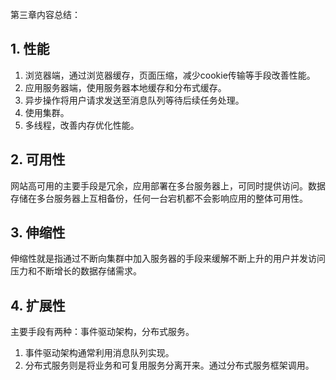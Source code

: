 第三章内容总结：

## 1.  性能

1. 浏览器端，通过浏览器缓存，页面压缩，减少cookie传输等手段改善性能。
 2. 应用服务器端，使用服务器本地缓存和分布式缓存。
 3. 异步操作将用户请求发送至消息队列等待后续任务处理。
 4. 使用集群。
 5. 多线程，改善内存优化性能。

## 2. 可用性

网站高可用的主要手段是冗余，应用部署在多台服务器上，可同时提供访问。数据存储在多台服务器上互相备份，任何一台宕机都不会影响应用的整体可用性。

## 3. 伸缩性

伸缩性就是指通过不断向集群中加入服务器的手段来缓解不断上升的用户并发访问压力和不断增长的数据存储需求。

## 4. 扩展性

主要手段有两种：事件驱动架构，分布式服务。

1. 事件驱动架构通常利用消息队列实现。
2. 分布式服务则是将业务和可复用服务分离开来。通过分布式服务框架调用。